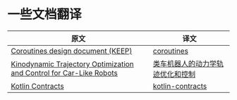 # 一些文档翻译

| 原文 | 译文 |
| --- | --- |
| [Coroutines design document (KEEP)](https://github.com/Kotlin/KEEP/blob/master/proposals/coroutines.md) | [coroutines](coroutines.md) |
| [Kinodynamic Trajectory Optimization and Control for Car-Like Robots](http://www.rst.e-technik.tu-dortmund.de/lehrstuhl/mitarbeiter/roesmann/2017_Roesmann_IROS.PDF) | [类车机器人的动力学轨迹优化和控制](类车机器人的动力学轨迹优化和控制.docx) |
| [Kotlin Contracts](https://github.com/Kotlin/KEEP/blob/master/proposals/kotlin-contracts.md) | [kotlin-contracts](kotlin-contracts.md)


